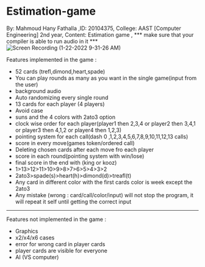 # Estimation-game
By: Mahmoud Hany Fathalla ,ID: 20104375, College: AAST [Computer Engineering] 2nd year, Content: Estimation game , *** make sure that your compiler is able to run audio in it ***
![Screen Recording (1-22-2022 9-31-26 AM)](https://user-images.githubusercontent.com/87129311/150630287-bbd1a9f2-cd80-4b97-88cc-f7ed31097141.gif)

Features implemented in the game :
- 52 cards (trefl,dimond,heart,spade)
- You can play rounds as many as you want in the single game(input from the user)
- background audio
- Auto randomizing every single round
- 13 cards for each player (4 players)
- Avoid case
- suns and the 4 colors with 2ato3 option
- clock wise order for each player(player1 then 2,3,4 or player2 then 3,4,1 or player3 then 4,1,2 or player4 then 1,2,3)
- pointing system for each call(dash 0 ,1,2,3,4,5,6,7,8,9,10,11,12,13 calls)
- score in every move(games token/ordered call)
- Deleting chosen cards after each move fro each player
- score in each round(pointing system with win/lose)
- final score in  the end with (king or kooz)
- 1>13>12>11>10>9>8>7>6>5>4>3>2
- 2ato3>spade(s)>heart(h)>dimond(d)>treafl(t)
- Any card in different color with the first cards color is week except the 2ato3 
- Any mistake (wrong : card/call/color/input) will not stop the program, it will repeat it self until getting the correct input
-------------------------------------------------------------------------------------------------------------------------------------
Features not implemented in the game :
- Graphics
- x2/x4/x6 cases
- error for wrong card in player cards
- player cards are visible for everyone
- AI (VS computer)




